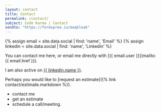 ```yaml
---
layout: contact
title: Contact
permalink: /contact/
subject: Code Karma | Contact
sendto: "https://formspree.io/moqkloak"
---
```


{% assign email =  site.data.social | find: 'name', 'Email' %}
{% assign linkedin =  site.data.social | find: 'name', 'Linkedin' %}



You can contact me here, 
or email me directly with 
[{{ email.user }}](mailto:{{ email.href }}).


I am also active on [{{ linkedin.name }}]({{linkedin.href}}).


Perhaps you would like to [request an estimate]({% link contact/estimate.markdown %}).


- contact me
- get an estimate 
- schedule a call/meeting.
